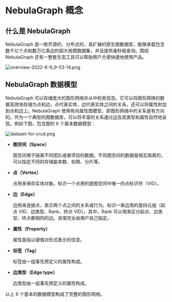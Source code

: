 # NebulaGraph 概念

<!-- video addr -->

## 什么是 NebulaGraph

NebulaGraph 是一款开源的、分布式的、易扩展的原生图数据库，能够承载包含数千亿个点和数万亿条边的超大规模数据集，并且提供毫秒级查询。围绕 NebulaGraph 还有一整套生态工具可以帮助用户方便快捷地使用产品。

<img alt="overview-2022-8-9_9-53-14.png" src="https://docs-cdn.nebula-graph.com.cn/figures/courses/overview-2022-8-9_9-53-14.png"/>

## NebulaGraph 数据模型

NebulaGraph 可以存储庞大的图形网络并从中检索信息。它可以将图形网络的数据高效地存储为点和边，点代表实体，边代表实体之间的关系，还可以将属性附加到点和边上。NebulaGraph 使用有向属性图模型，即图形网络中的关系是有方向的。作为一个典型的图数据库，可以将丰富的关系通过边及其类型和属性自然地呈现。例如下图，包含图的 6 个基本数据模型：

<img alt="dataset-for-crud.png" src="https://docs-cdn.nebula-graph.com.cn/figures/dataset-for-crud.png"/>

- **图空间（Space）**

  图空间用于隔离不同团队或者项目的数据。不同图空间的数据是相互隔离的，可以指定不同的存储副本数、权限、分片等。

- **点（Vertex）**

  点用来保存实体对象。标识一个点用的是图空间中唯一的点标识符（VID）。

- **边（Edge）**

  边用来连接点，表示两个点之间的关系或行为。标识一条边用的是四元组（起点 VID、边类型、Rank、终点 VID）。其中，Rank 可以用来区分起点、边类型、终点都相同的边。该值完全由用户自己指定。

- **属性（Property）**

  属性是指以键值对形式表示的信息。

- **标签（Tag）**

  标签由一组事先预定义的属性构成。

- **边类型（Edge type）**

  边类型由一组事先预定义的属性构成。

以上 6 个基本的数据模型构成了完整的图形网络。